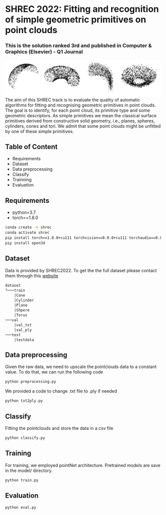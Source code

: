 # SHREC 2022: Fitting and recognition of simple geometric primitives on point clouds

### This is the solution ranked 3rd and published in Computer & Graphics (Elsevier) - Q1 Journal

![header](img/models.png)
The aim of this SHREC track is to evaluate the quality of automatic algorithms for fitting and recognising geometric primitives in point clouds. The goal is to identify, for each point cloud, its primitive type and some geometric descriptors. As simple primitives we mean the classical surface primitives derived from constructive solid geometry, i.e., planes, spheres, cylinders, cones and tori. We admit that some point clouds might be unfitted by one of these simple primitives.

## Table of Content
- Requirements
- Dataset
- Data preprocessing
- Classify
- Trainning
- Evaluation

## Requirements
- python=3.7
- torch==1.8.0
```sh
conda create -n shrec 
conda activate shrec
pip install torch==1.8.0+cu111 torchvision==0.9.0+cu111 torchaudio==0.8.0 -f https://download.pytorch.org/whl/torch_stable.html
pip install open3d
```

## Dataset
Data is provided by SHREC2022. To get the the full dataset please contact them 
through this [website](http://shrec.ge.imati.cnr.it/shrec22_fitting/)
```
dataset
└───train
	|Cone
	|Cylinder
	|Plane
	|Shpere
	|Torus
───val
	|val_txt
	|val_ply
───test
	|testdata
```

## Data preprocessing
Given the raw data, we need to upscale the pointclouds data to a constant value. To do that, we can run the following code
```sh
python preprocessing.py
```
We provided a code to change .txt file to .ply if needed
```sh
python txt2ply.py
```

## Classify
Fitting the pointclouds and store the data in a csv file
```sh
python classify.py
```

## Training
For training, we employed pointNet architecture. Pretrained models are save in the model/ directory. 
```sh
python train.py 
``` 

## Evaluation 
```sh
python eval.py 
``` 



